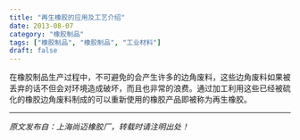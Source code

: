 ```yaml
---
title: "再生橡胶的应用及工艺介绍"
date: 2013-08-07
category: "橡胶制品"
tags: ["橡胶制品", "橡胶制品", "工业材料"]
draft: false
---
```


在橡胶制品生产过程中，不可避免的会产生许多的边角废料，这些边角废料如果被丢弃的话不但会对环境造成破坏，而且也非常的浪费。通过加工利用这些已经被硫化的橡胶边角废料制成的可以重新使用的橡胶产品即被称为再生橡胶。

---

*原文发布自：上海尚迈橡胶厂，转载时请注明出处！*
